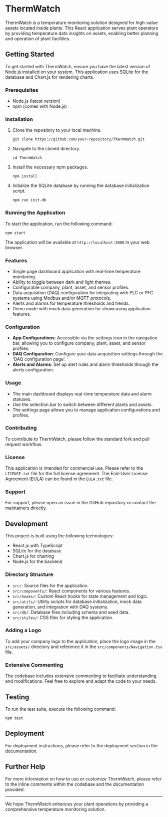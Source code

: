 # ThermWatch

ThermWatch is a temperature monitoring solution designed for high-value assets located inside plants. This React application serves plant operators by providing temperature data insights on assets, enabling better planning and operation of plant facilities.

## Getting Started

To get started with ThermWatch, ensure you have the latest version of Node.js installed on your system. This application uses SQLite for the database and Chart.js for rendering charts.

### Prerequisites

- Node.js (latest version)
- npm (comes with Node.js)

### Installation

1. Clone the repository to your local machine.
   ```
   git clone https://github.com/your-repository/ThermWatch.git
   ```
2. Navigate to the cloned directory.
   ```
   cd ThermWatch
   ```
3. Install the necessary npm packages.
   ```
   npm install
   ```
4. Initialize the SQLite database by running the database initialization script.
   ```
   npm run init-db
   ```

### Running the Application

To start the application, run the following command:
```
npm start
```

The application will be available at `http://localhost:3000` in your web browser.

### Features

- Single page dashboard application with real-time temperature monitoring.
- Ability to toggle between dark and light themes.
- Configurable company, plant, asset, and sensor profiles.
- Data acquisition (DAQ) configuration for integrating with PLC or PFC systems using Modbus and/or MQTT protocols.
- Alerts and alarms for temperature thresholds and trends.
- Demo mode with mock data generation for showcasing application features.

### Configuration

- **App Configurations**: Accessible via the settings icon in the navigation bar, allowing you to configure company, plant, asset, and sensor profiles.
- **DAQ Configuration**: Configure your data acquisition settings through the 'DAQ configuration page'.
- **Alerts and Alarms**: Set up alert rules and alarm thresholds through the alerts configuration.

### Usage

- The main dashboard displays real-time temperature data and alarm statuses.
- Use the selection bar to switch between different plants and assets.
- The settings page allows you to manage application configurations and profiles.

### Contributing

To contribute to ThermWatch, please follow the standard fork and pull request workflow.

### License

This application is intended for commercial use. Please refer to the `LICENSE.txt` file for the full license agreement. The End-User License Agreement (EULA) can be found in the `EULA.txt` file.

### Support

For support, please open an issue in the GitHub repository or contact the maintainers directly.

## Development

This project is built using the following technologies:

- React.js with TypeScript
- SQLite for the database
- Chart.js for charting
- Node.js for the backend

### Directory Structure

- `src/`: Source files for the application.
- `src/components/`: React components for various features.
- `src/hooks/`: Custom React hooks for state management and logic.
- `src/utils/`: Utility scripts for database initialization, mock data generation, and integration with DAQ systems.
- `src/db/`: Database files including schema and seed data.
- `src/styles/`: CSS files for styling the application.

### Adding a Logo

To add your company logo to the application, place the logo image in the `src/assets/` directory and reference it in the `src/components/Navigation.tsx` file.

### Extensive Commenting

The codebase includes extensive commenting to facilitate understanding and modifications. Feel free to explore and adapt the code to your needs.

## Testing

To run the test suite, execute the following command:
```
npm test
```

## Deployment

For deployment instructions, please refer to the deployment section in the documentation.

## Further Help

For more information on how to use or customize ThermWatch, please refer to the inline comments within the codebase and the documentation provided.

---

We hope ThermWatch enhances your plant operations by providing a comprehensive temperature monitoring solution.